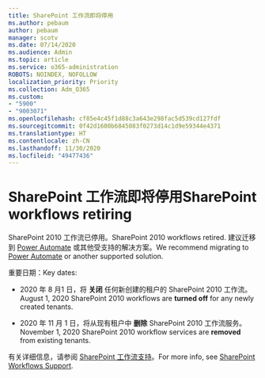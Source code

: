 ```yaml
---
title: SharePoint 工作流即将停用
ms.author: pebaum
author: pebaum
manager: scotv
ms.date: 07/14/2020
ms.audience: Admin
ms.topic: article
ms.service: o365-administration
ROBOTS: NOINDEX, NOFOLLOW
localization_priority: Priority
ms.collection: Adm_O365
ms.custom:
- "5900"
- "9003071"
ms.openlocfilehash: cf85e4c45f1d88c3a643e298fac5d539cd127fdf
ms.sourcegitcommit: 0f42d1600b6845083f0273d14c1d9e59344e4371
ms.translationtype: HT
ms.contentlocale: zh-CN
ms.lasthandoff: 11/30/2020
ms.locfileid: "49477436"
---
```

# <a name="sharepoint-workflows-retiring"></a><span data-ttu-id="e98cb-102">SharePoint 工作流即将停用</span><span class="sxs-lookup"><span data-stu-id="e98cb-102">SharePoint workflows retiring</span></span>

<span data-ttu-id="e98cb-103">SharePoint 2010 工作流已停用。</span><span class="sxs-lookup"><span data-stu-id="e98cb-103">SharePoint 2010 workflows retired.</span></span> <span data-ttu-id="e98cb-104">建议迁移到 [Power Automate](https://docs.microsoft.com/power-automate/getting-started) 或其他受支持的解决方案。</span><span class="sxs-lookup"><span data-stu-id="e98cb-104">We recommend migrating to [Power Automate](https://docs.microsoft.com/power-automate/getting-started) or another supported solution.</span></span> 

<span data-ttu-id="e98cb-105">重要日期：</span><span class="sxs-lookup"><span data-stu-id="e98cb-105">Key dates:</span></span>

- <span data-ttu-id="e98cb-106">2020 年 8 月1 日，将 **关闭** 任何新创建的租户的 SharePoint 2010 工作流。</span><span class="sxs-lookup"><span data-stu-id="e98cb-106">August 1, 2020 SharePoint 2010 workflows are **turned off** for any newly created tenants.</span></span>

- <span data-ttu-id="e98cb-107">2020 年 11 月 1 日，将从现有租户中 **删除** SharePoint 2010 工作流服务。</span><span class="sxs-lookup"><span data-stu-id="e98cb-107">November 1, 2020 SharePoint 2010 workflow services are **removed** from existing tenants.</span></span>

<span data-ttu-id="e98cb-108">有关详细信息，请参阅 [SharePoint 工作流支持](https://aka.ms/sp-workflows-support)。</span><span class="sxs-lookup"><span data-stu-id="e98cb-108">For more info, see [SharePoint Workflows Support](https://aka.ms/sp-workflows-support).</span></span>

